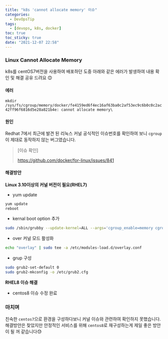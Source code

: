 ```yaml
---
title: "k8s 'cannot allocate memory' 이슈"
categories:
  - DevOpsTip
tags:
  - [devops, k8s, docker]
toc: true
toc_sticky: true
date: "2021-12-07 22:58"
---
```


### Linux Cannot Allocate Memory

k8s를 centOS7버전을 사용하여 배포하던 도중 아래와 같은 에러가 발생하여 내용 확인 및 해결 공유 드려요 😊

#### 에러

`mkdir /sys/fs/cgroup/memory/docker/fe4159ed6f4ec16af63ba0c2af53ec9c6b0c0c2ac42ff96f6816d5e28a821b4e: cannot allocate memory\` 

#### 원인

Redhat 7에서 최근에 발견 된 리눅스 커널 공식적인 이슈번호를 확인하여 보니  `cgroup`이 제대로 동작하지 않는 버그였습니다.

> [이슈 확인]
>
> https://github.com/docker/for-linux/issues/841

#### 해결방안

**Linux 3.10이상의 커널 버전이 필요(RHEL7)**

* yum update

```bash
yum update
reboot
```

* kernal boot option 추가

```bash
sudo /sbin/grubby --update-kernel=ALL --args='cgroup_enable=memory cgroup.memory=nokmem swapaccount=1'
```

* over 커널 모드 활성화

```bash
echo "overlay" | sudo tee -a /etc/modules-load.d/overlay.conf
```

* grup 구성

```bash
sudo grub2-set-default 0
sudo grub2-mkconfig -o /etc/grub2.cfg
```

**RHEL8 이슈 해결**

* centos8 이슈 수정 완료

### 마치며

친숙한 `centos7`으로 환경을 구성하다보니 커널 이슈와 관련하여 확인하지 못했습니다. 해결방안은 찾았지만 안정적인 서비스를 위해 `centos8`로 재구성하는게 제일 좋은 방안이 될 꺼 같습니다:sweat:
